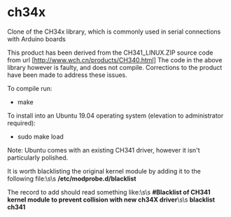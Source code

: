 # ch34x
Clone of the CH34x library, which is commonly used in serial connections with Arduino boards

This product has been derived from the CH341_LINUX.ZIP source code from url [http://www.wch.cn/products/CH340.html]
The code in the above library however is faulty, and does not compile.  Corrections to the product have been made to address these issues.

To compile run:
- make

To install into an Ubuntu 19.04 operating system (elevation to administrator required):
- sudo make load

Note: Ubuntu comes with an existing CH341 driver, however it isn't particularly polished.

It is worth blacklisting the original kernel module by adding it to the following file:\s\s
**/etc/modprobe.d/blacklist**

The record to add should read something like:\s\s
**#Blacklist of CH341 kernel module to prevent collision with new ch34X driver**\s\s
**blacklist ch341**